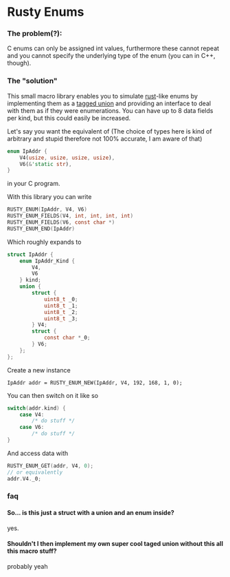 # Rusty Enums

### The problem(?):
C enums can only be assigned int values, furthermore these cannot repeat and you cannot specify the underlying type of the enum (you can in C++, though). 

### The "solution"
This small macro library enables you to simulate [rust](https://www.rust-lang.org/)-like enums by implementing them as a [tagged union](https://en.wikipedia.org/wiki/Tagged_union) and providing an interface to deal with them as if they were enumerations. You can have up to 8 data fields per kind, but this could easily be increased.

Let's say you want the equivalent of
(The choice of types here is kind of arbitrary and stupid therefore not 100% accurate, I am aware of that)
```rust
enum IpAddr {
    V4(usize, usize, usize, usize),
    V6(&'static str),
}
```
in your C program. 

With this library you can write
```c
RUSTY_ENUM(IpAddr, V4, V6)
RUSTY_ENUM_FIELDS(V4, int, int, int, int)
RUSTY_ENUM_FIELDS(V6, const char *)
RUSTY_ENUM_END(IpAddr)
```

Which roughly expands to
```c
struct IpAddr {
    enum IpAddr_Kind {
        V4,
        V6
    } kind;
    union {
        struct {
            uint8_t _0;
            uint8_t _1;
            uint8_t _2;
            uint8_t _3;
        } V4;
        struct {
            const char *_0;
        } V6;
    };
};
```

Create a new instance
```
IpAddr addr = RUSTY_ENUM_NEW(IpAddr, V4, 192, 168, 1, 0);
```

You can then switch on it like so
```c
switch(addr.kind) {
    case V4:
        /* do stuff */
    case V6:
        /* do stuff */
}
```

And access data with
```c
RUSTY_ENUM_GET(addr, V4, 0);
// or equivalently
addr.V4._0;
```

### faq
#### So... is this just a struct with a union and an enum inside?
yes.

#### Shouldn't I then implement my own super cool taged union without this all this macro stuff?
probably yeah
